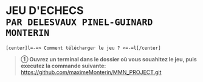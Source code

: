 **JEU D'ECHECS**\
 ```PAR DELESVAUX PINEL-GUINARD MONTERIN```
 =

```
[center]l=-=> Comment télécharger le jeu ? <=-=l[/center]
```

> __➀ Ouvrez un terminal dans le dossier où vous souahitez le jeu, puis executez la commande suivante:__\
> https://github.com/maximeMonterin/MMN_PROJECT.git
 

